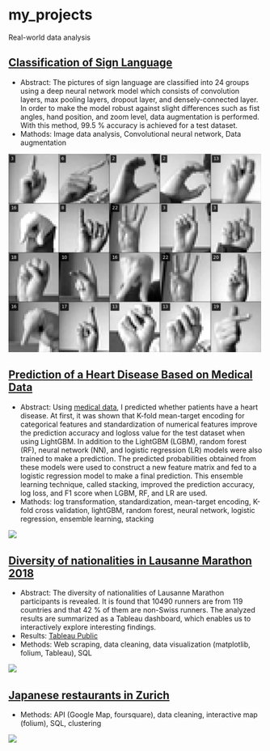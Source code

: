# my_projects
Real-world data analysis

## [Classification of Sign Language](https://www.kaggle.com/kotarosonoda/sign-language-cnn)
- Abstract: The pictures of sign language are classified into 24 groups using a deep neural network model which consists of convolution layers, max pooling layers, dropout layer, and densely-connected layer. In order to make the model robust against slight differences such as fist angles, hand position, and zoom level, data augmentation is performed. With this method, 99.5 % accuracy is achieved for a test dataset. 
- Mathods: Image data analysis, Convolutional neural network, Data augmentation

<img src="https://github.com/ksonod/my_pictures/blob/master/sign_language.png" width="500px">      


## [Prediction of a Heart Disease Based on Medical Data](https://github.com/ksonod/my_projects/tree/master/heart_disease)
- Abstract: Using [medical data](https://www.kaggle.com/ronitf/heart-disease-uci), I predicted whether patients have a heart disease. At first, it was shown that K-fold mean-target encoding for categorical features and standardization of numerical features improve the prediction accuracy and logloss value for the test dataset when using LightGBM. In addition to the LightGBM (LGBM), random forest (RF), neural network (NN), and logistic regression (LR) models were also trained to make a prediction. The predicted probabilities obtained from these models were used to construct a new feature matrix and fed to a logistic regression model to make a final prediction. This ensemble learning technique, called stacking, improved the prediction accuracy, log loss, and F1 score when LGBM, RF, and LR are used.
- Mathods: log transformation, standardization, mean-target encoding, K-fold cross validation, lightGBM, random forest, neural network, logistic regression, ensemble learning, stacking
<img src="https://github.com/ksonod/my_pictures/blob/master/entire_process.png" width="700px">      



## [Diversity of nationalities in Lausanne Marathon 2018](https://github.com/ksonod/my_projects/tree/master/LausanneMarathon)   
- Abstract: The diversity of nationalities of Lausanne Marathon participants is revealed. It is found that 10490 runners are from 119 countries and that 42 % of them are non-Swiss runners. The analyzed results are summarized as a Tableau dashboard, which enables us to interactively explore interesting findings.
- Results: [Tableau Public](https://public.tableau.com/profile/kotaro.sonoda#!/vizhome/LausanneMarathon/dashboard)  
- Methods: Web scraping, data cleaning, data visualization (matplotlib, folium, Tableau), SQL
<img src="https://i.imgur.com/cOdHOFE.png" width="500px">      

## [Japanese restaurants in Zurich](https://github.com/ksonod/my_projects/tree/master/JapaneseRestaurantsInZurich)
- Methods: API (Google Map, foursquare), data cleaning, interactive map (folium), SQL, clustering
<img src="https://i.imgur.com/0WobSrz.png" width="500px"> 
